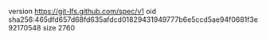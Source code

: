 version https://git-lfs.github.com/spec/v1
oid sha256:465dfd657d68fd635afdcd01829431949777b6e5ccd5ae94f0681f3e92170548
size 2760
